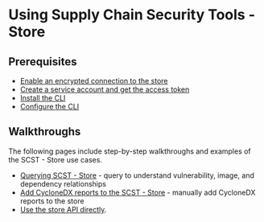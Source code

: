 # Using Supply Chain Security Tools - Store

## Prerequisites

* [Enable an encrypted connection to the store](enable_encrypted_connection.md)
* [Create a service account and get the access token](create_service_account_access_token.md)
* [Install the CLI](cli.md)
* [Configure the CLI](configure_cli.md)

## Walkthroughs

The following pages include step-by-step walkthroughs and examples of the SCST - Store use cases.

* [Querying SCST - Store](querying_the_metadata_store.md) - query to understand vulnerability, image, and dependency relationships
* [Add CycloneDX reports to the SCST - Store](add_cyclonedx_to_store.md) - manually add CycloneDX reports to the store
* [Use the store API directly](getting_started_api.md).

